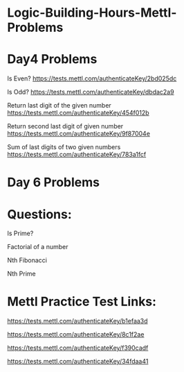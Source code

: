 # Logic-Building-Hours-Mettl-Problems

# Day4 Problems

Is Even?   https://tests.mettl.com/authenticateKey/2bd025dc

Is Odd? https://tests.mettl.com/authenticateKey/dbdac2a9

Return last digit of the given number https://tests.mettl.com/authenticateKey/454f012b

Return second last digit of given number https://tests.mettl.com/authenticateKey/9f87004e

Sum of last digits of two given numbers https://tests.mettl.com/authenticateKey/783a1fcf



# Day 6 Problems

# Questions:

Is Prime?

Factorial of a number

Nth Fibonacci

Nth Prime

# Mettl Practice Test Links:

https://tests.mettl.com/authenticateKey/b1efaa3d

https://tests.mettl.com/authenticateKey/8c1f2ae

https://tests.mettl.com/authenticateKey/f390cadf

https://tests.mettl.com/authenticateKey/34fdaa41
